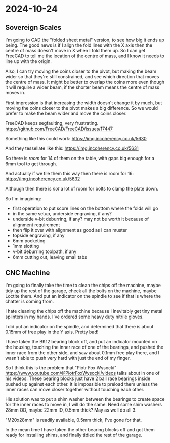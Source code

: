 # 2024-10-24

## Sovereign Scales

I'm going to CAD the "folded sheet metal" version, to see how big it ends up being. The good news is if I align the
fold lines with the X axis then the centre of mass doesn't move in X when I fold them up. So I can get FreeCAD to tell me
the location of the centre of mass, and I know it needs to line up with the origin.

Also, I can try moving the coins closer to the pivot, but making the beam wider so that they're still constrained,
and see which direction that moves the centre of mass. It might be better to overlap the coins more even
though it will require a wider beam, if the shorter beam means the centre of mass moves in.

First impression is that increasing the width doesn't change it by much, but moving the coins closer to the pivot makes
a big difference. So we would prefer to make the beam wider and move the coins closer.

FreeCAD keeps segfaulting, very frustrating. https://github.com/FreeCAD/FreeCAD/issues/17447

Something like this could work: https://img.incoherency.co.uk/5630

And they tessellate like this: https://img.incoherency.co.uk/5631

So there is *room* for 14 of them on the table, with gaps big enough for a 6mm tool to get through.

And actually if we tile them this way then there is room for 16: https://img.incoherency.co.uk/5632

Although then there is *not* a lot of room for bolts to clamp the plate down.

So I'm imagining:

 * first operation to put score lines on the bottom where the folds will go
 * in the same setup, underside engraving, if any?
 * underside v-bit deburring, if any? may not be worth it because of alignment requirement
 * then flip it over with alignment as good as I can muster
 * topside engraving, if any
 * 6mm pocketing
 * 1mm slotting
 * v-bit deburring toolpath, if any
 * 6mm cutting out, leaving small tabs

## CNC Machine

I'm going to finally take the time to clean the chips off the machine, maybe tidy up the rest of the garage,
check all the bolts on the machine, maybe Loctite them. And put an indicator on the spindle to see
if that is where the chatter is coming from.

I hate cleaning the chips off the machine because I inevitably get tiny metal splinters in my hands. I've ordered
some heavy duty nitrile gloves.

I did put an indicator on the spindle, and determined that there is about 0.15mm of free play in the Y axis.
Pretty bad!

I have taken the BK12 bearing block off, and put an indicator mounted on the housing, touching the inner
race of one of the bearings, and pushed the inner race from the other side, and saw about 0.1mm free play
there, and I wasn't able to push very hard with just the end of my finger.

So I think this is the problem that "Piotr Fox Wysocki" https://www.youtube.com/@PiotrFoxWysocki/videos talks
about in one of his videos. These bearing blocks just have 2 ball race bearings inside pushed up against each other.
It is impossible to preload them unless the inner races can move closer together without touching
each other.

His solution was to put a shim washer between the bearings to create space for the inner races to move in, I will
do the same. Need some shim washers 28mm OD, maybe 22mm ID, 0.5mm thick? May as well do all 3.

"M20x28mm" is readily available, 0.5mm thick, I've gone for that.

In the mean time I have taken the other bearing blocks off and got them ready for installing shims, and finally tidied
the rest of the garage.
